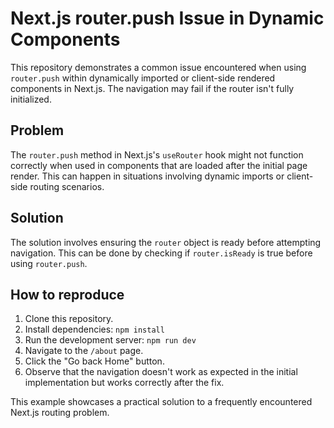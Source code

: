 # Next.js router.push Issue in Dynamic Components

This repository demonstrates a common issue encountered when using `router.push` within dynamically imported or client-side rendered components in Next.js.  The navigation may fail if the router isn't fully initialized.

## Problem

The `router.push` method in Next.js's `useRouter` hook might not function correctly when used in components that are loaded after the initial page render. This can happen in situations involving dynamic imports or client-side routing scenarios.

## Solution

The solution involves ensuring the `router` object is ready before attempting navigation. This can be done by checking if `router.isReady` is true before using `router.push`.

## How to reproduce

1. Clone this repository.
2. Install dependencies: `npm install`
3. Run the development server: `npm run dev`
4. Navigate to the `/about` page.
5. Click the "Go back Home" button.
6. Observe that the navigation doesn't work as expected in the initial implementation but works correctly after the fix.

This example showcases a practical solution to a frequently encountered Next.js routing problem.